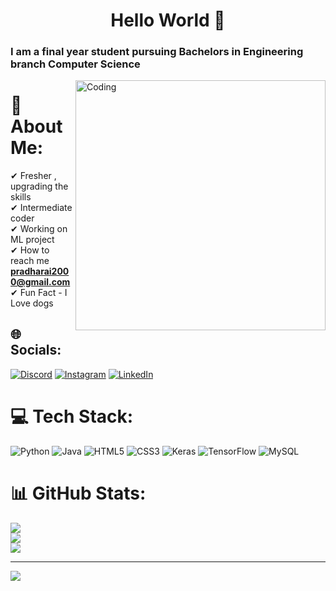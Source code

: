 <h1 align="center">Hello World 👋 </h1>
<h3>I am a final year student pursuing Bachelors in Engineering branch Computer Science</h3>
<img align="right" alt="Coding" width="400" src="https://https://camo.githubusercontent.com/5ddf73ad3a205111cf8c686f687fc216c2946a75005718c8da5b837ad9de78c9/68747470733a2f2f7468756d62732e6766796361742e636f6d2f4576696c4e657874446576696c666973682d736d616c6c2e676966.gif">

 # 💫 About Me:
✔ Fresher , upgrading the skills <br>✔ Intermediate coder<br>✔ Working on ML project<br>✔ How to reach me **pradharai2000@gmail.com** ✔ Fun Fact - I Love dogs<br>


## 🌐 Socials:
[![Discord](https://img.shields.io/badge/Discord-%237289DA.svg?logo=discord&logoColor=white)](https://discord.gg/#6183) [![Instagram](https://img.shields.io/badge/Instagram-%23E4405F.svg?logo=Instagram&logoColor=white)](https://instagram.com/radha_rai_001) [![LinkedIn](https://img.shields.io/badge/LinkedIn-%230077B5.svg?logo=linkedin&logoColor=white)](https://linkedin.com/in/PRadharai) 

# 💻 Tech Stack:
![Python](https://img.shields.io/badge/python-3670A0?style=for-the-badge&logo=python&logoColor=ffdd54) ![Java](https://img.shields.io/badge/java-%23ED8B00.svg?style=for-the-badge&logo=java&logoColor=white) ![HTML5](https://img.shields.io/badge/html5-%23E34F26.svg?style=for-the-badge&logo=html5&logoColor=white) ![CSS3](https://img.shields.io/badge/css3-%231572B6.svg?style=for-the-badge&logo=css3&logoColor=white) ![Keras](https://img.shields.io/badge/Keras-%23D00000.svg?style=for-the-badge&logo=Keras&logoColor=white) ![TensorFlow](https://img.shields.io/badge/TensorFlow-%23FF6F00.svg?style=for-the-badge&logo=TensorFlow&logoColor=white) ![MySQL](https://img.shields.io/badge/mysql-%2300f.svg?style=for-the-badge&logo=mysql&logoColor=white)
# 📊 GitHub Stats:
![](https://github-readme-stats.vercel.app/api?username=githubkallu&theme=city_light&hide_border=true&include_all_commits=false&count_private=false)<br/>
![](https://github-readme-streak-stats.herokuapp.com/?user=githubkallu&theme=city_light&hide_border=true)<br/>
![](https://github-readme-stats.vercel.app/api/top-langs/?username=githubkallu&theme=city_light&hide_border=true&include_all_commits=false&count_private=false&layout=compact)

---
[![](https://visitcount.itsvg.in/api?id=githubkallu&icon=0&color=0)](https://visitcount.itsvg.in)

<!-- Proudly created with GPRM ( https://gprm.itsvg.in ) -->
